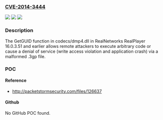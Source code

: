 ### [CVE-2014-3444](https://cve.mitre.org/cgi-bin/cvename.cgi?name=CVE-2014-3444)
![](https://img.shields.io/static/v1?label=Product&message=n%2Fa&color=blue)
![](https://img.shields.io/static/v1?label=Version&message=n%2Fa&color=blue)
![](https://img.shields.io/static/v1?label=Vulnerability&message=n%2Fa&color=brighgreen)

### Description

The GetGUID function in codecs/dmp4.dll in RealNetworks RealPlayer 16.0.3.51 and earlier allows remote attackers to execute arbitrary code or cause a denial of service (write access violation and application crash) via a malformed .3gp file.

### POC

#### Reference
- http://packetstormsecurity.com/files/126637

#### Github
No GitHub POC found.

